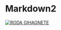 # Markdown2

[![RODA GIHAGNETE](https://cbncuritiba.com.br/wp-content/uploads/2023/01/323716106_677799920476099_7883481388926567382_n-e1672778221623.jpg)](https://www.youtube.com)

